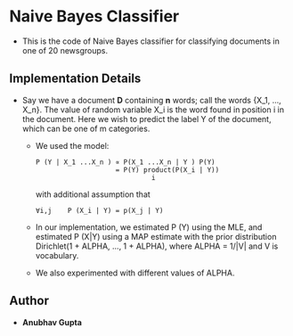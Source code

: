 # Naive Bayes Classifier
- This is the code of Naive Bayes classifier for classifying documents in one of 20 newsgroups.

## Implementation Details
- Say we have a document **D** containing **n** words; call the words {X_1, ..., X_n}.
    The value of random variable X_i is the word found in position i in the document.
    Here we wish to predict the label Y of the document, which can be one of m categories.
  
  - We used the model:
		
		P (Y | X_1 ...X_n ) ∝ P(X_1 ...X_n | Y ) P(Y)
							= P(Y) product(P(X_i | Y))
									 i
									 
	with additional assumption that
		
		∀i,j	P (X_i | Y) = p(X_j | Y)
									 
  - In our implementation, we estimated P (Y) using the MLE, and estimated P (X|Y)
    using a MAP estimate with the prior distribution Dirichlet(1 + ALPHA, ..., 1 + ALPHA),
    where ALPHA = 1/|V| and V is vocabulary.
    
  - We also experimented with different values of ALPHA.

## Author
- **Anubhav Gupta**
